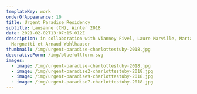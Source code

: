```yaml
---
templateKey: work
orderOfAppearance: 10
title: Urgent Paradise Residency
subtitle: Lausanne (CH), Winter 2018
date: 2021-02-02T13:07:15.012Z
description: in collaboration with Vianney Fivel, Laure Marville, Marta
  Margnetti et Arnaud Wohlhauser
thumbnail: /img/urgent-paradise-charlottestuby-2018.jpg
decorativeForm: /img/bluefullform.svg
images:
  - image: /img/urgent-paradise-charlottestuby-2018.jpg
  - image: /img/urgent-paradise2-charlottestuby-2018.jpg
  - image: /img/urgent-paradise9-charlottestuby-2018.jpg
  - image: /img/urgent-paradise7-charlottestuby-2018.jpg
---
```

